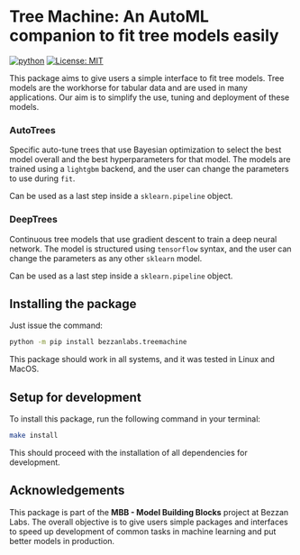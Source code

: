 # Tree Machine: An AutoML companion to fit tree models easily

[![python](https://img.shields.io/badge/python-3.10_%7C_3.11-blue?style=for-the-badge)](http://python.org)
[![License: MIT](https://img.shields.io/badge/License-MIT-yellow?style=for-the-badge)](https://opensource.org/licenses/MIT)

This package aims to give users a simple interface to fit tree models. Tree models are
the workhorse for tabular data and are used in many applications. Our aim is to simplify
the use, tuning and deployment of these models.

### AutoTrees
Specific auto-tune trees that use Bayesian optimization to select the best model overall
and the best hyperparameters for that model. The models are trained using a `lightgbm`
backend, and the user can change the parameters to use during `fit`.

Can be used as a last step inside a `sklearn.pipeline` object.

### DeepTrees
Continuous tree models that use gradient descent to train a deep neural network. The
model is structured using `tensorflow` syntax, and the user can change the parameters
as any other `sklearn` model.

Can be used as a last step inside a `sklearn.pipeline` object.

## Installing the package

Just issue the command:

```bash
python -m pip install bezzanlabs.treemachine
```

This package should work in all systems, and it was tested in Linux and MacOS.

## Setup for development

To install this package, run the following command in your terminal:
```bash
make install
```
This should proceed with the installation of all dependencies for development.


## Acknowledgements
This package is part of the <b>MBB - Model Building Blocks</b> project at Bezzan Labs.
The overall objective is to give users simple packages and interfaces to speed up
development of common tasks in machine learning and put better models in production.
